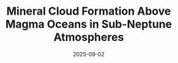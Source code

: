 ---
title: "Mineral Cloud Formation Above Magma Oceans in Sub-Neptune Atmospheres"
collection: publications
date: 2025-09-02
authors: "Lee E. K. H., Werlen A., & Dorn C."
journal: "The Astrophysical Journal Letters"
volume: "990"
page: "L43"
doi: "0.3847/2041-8213/adfe62"
---